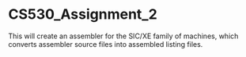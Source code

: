# CS530_Assignment_2
This will create an assembler for the SIC/XE family of machines, which converts assembler source files into assembled listing files.

